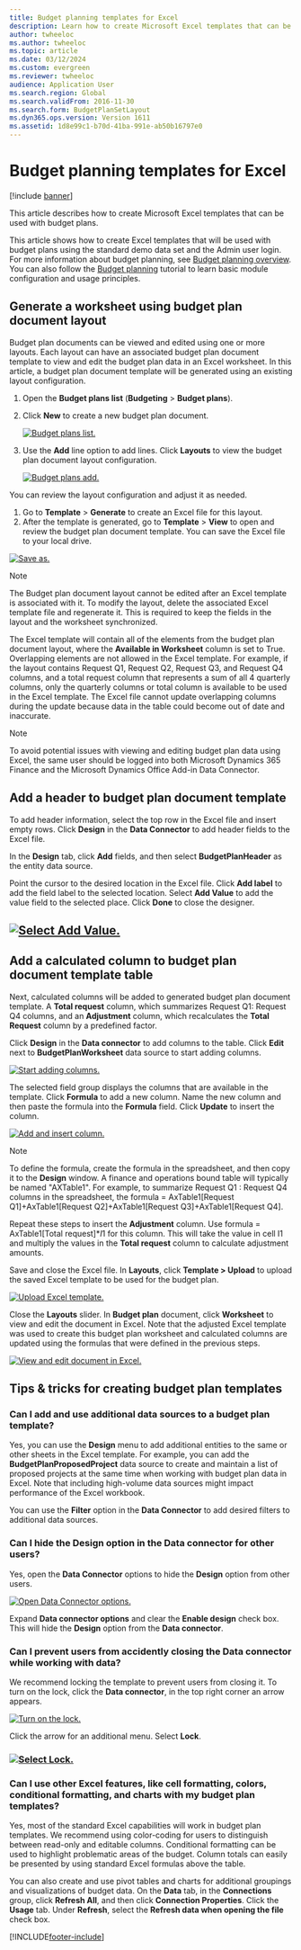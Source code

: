 ```yaml
---
title: Budget planning templates for Excel
description: Learn how to create Microsoft Excel templates that can be used with budget plans, including outlines on creating document layouts and template tables.
author: twheeloc
ms.author: twheeloc
ms.topic: article
ms.date: 03/12/2024
ms.custom: evergreen
ms.reviewer: twheeloc
audience: Application User
ms.search.region: Global
ms.search.validFrom: 2016-11-30
ms.search.form: BudgetPlanSetLayout
ms.dyn365.ops.version: Version 1611
ms.assetid: 1d8e99c1-b70d-41ba-991e-ab50b16797e0
---
```


# Budget planning templates for Excel

[!include [banner](../includes/banner.md)]

This article describes how to create Microsoft Excel templates that can be used with budget plans.

This article shows how to create Excel templates that will be used with budget plans using the standard demo data set and the Admin user login. For more information about budget planning, see [Budget planning overview](budget-planning-overview-configuration.md). 
You can also follow the [Budget planning](budget-plan.md) tutorial to learn basic module configuration and usage principles.

## Generate a worksheet using budget plan document layout

Budget plan documents can be viewed and edited using one or more layouts. Each layout can have an associated budget plan document template to view and edit the budget plan data in an Excel worksheet. In this article, a budget plan document template will be generated using an existing layout configuration. 

1. Open the **Budget plans list** (**Budgeting** &gt; **Budget plans**). 
2. Click **New** to create a new budget plan document. 

   [![Budget plans list.](./media/bpt11-1024x552.png)](./media/bpt11.png) 

3. Use the **Add** line option to add lines. Click **Layouts** to view the budget plan document layout configuration. 

   [![Budget plans add.](./media/bpt2-1024x274.png)](./media/bpt2.png) 

You can review the layout configuration and adjust it as needed. 
1. Go to **Template** &gt; **Generate** to create an Excel file for this layout. 
2. After the template is generated, go to **Template** &gt; **View** to open and review the budget plan document template. You can save the Excel file to your local drive. 

[![Save as.](./media/bpt3-1024x545.png)](./media/bpt3.png)

> [!NOTE] 
> The Budget plan document layout cannot be edited after an Excel template is associated with it. To modify the layout, delete the associated Excel template file and regenerate it. This is required to keep the fields in the layout and the worksheet synchronized. 

The Excel template will contain all of the elements from the budget plan document layout, where the **Available in Worksheet** column is set to True. Overlapping elements are not allowed in the Excel template. For example, if the layout contains Request Q1, Request Q2, Request Q3, and Request Q4 columns, and a total request column that represents a sum of all 4 quarterly columns, only the quarterly columns or total column is available to be used in the Excel template. The Excel file cannot update overlapping columns during the update because data in the table could become out of date and inaccurate.

> [!NOTE] 
> To avoid potential issues with viewing and editing budget plan data using Excel, the same user should be logged into both Microsoft Dynamics 365 Finance and the Microsoft Dynamics Office Add-in Data Connector.

## Add a header to budget plan document template
To add header information, select the top row in the Excel file and insert empty rows. Click **Design** in the **Data Connector** to add header fields to the Excel file.

In the **Design** tab, click **Add** fields, and then select **BudgetPlanHeader** as the entity data source.

Point the cursor to the desired location in the Excel file. Click **Add label** to add the field label to the selected location. Select **Add Value** to add the value field to the selected place. Click **Done** to close the designer.

## [![Select Add Value.](./media/bpt7.png)](./media/bpt7.png)

## Add a calculated column to budget plan document template table

Next, calculated columns will be added to generated budget plan document template. A **Total request** column, which summarizes Request Q1: Request Q4 columns, and an **Adjustment** column, which recalculates the **Total Request** column by a predefined factor.

Click **Design** in the **Data connector** to add columns to the table. Click **Edit** next to **BudgetPlanWorksheet** data source to start adding columns.

[![Start adding columns.](./media/bpt8-1024x301.png)](./media/bpt8.png) 

The selected field group displays the columns that are available in the template. Click **Formula** to add a new column. Name the new column and then paste the formula into the **Formula** field. Click **Update** to insert the column.

[![Add and insert column.](./media/bpt12-1024x565.png)](./media/bpt12.png)

> [!NOTE] 
> To define the formula, create the formula in the spreadsheet, and then copy it to the **Design** window. A finance and operations bound table will typically be named "AXTable1". For example, to summarize Request Q1 : Request Q4 columns in the spreadsheet, the formula = AxTable1\[Request Q1\]+AxTable1\[Request Q2\]+AxTable1\[Request Q3\]+AxTable1\[Request Q4\].

Repeat these steps to insert the **Adjustment** column. Use formula = AxTable1\[Total request\]\*$I$1 for this column. This will take the value in cell I1 and multiply the values in the **Total request** column to calculate adjustment amounts.

Save and close the Excel file. In **Layouts**, click **Template &gt; Upload** to upload the saved Excel template to be used for the budget plan. 

[![Upload Excel template.](./media/bpt10-1024x352.png)](./media/bpt10.png) 

Close the **Layouts** slider. In **Budget plan** document, click **Worksheet** to view and edit the document in Excel. Note that the adjusted Excel template was used to create this budget plan worksheet and calculated columns are updated using the formulas that were defined in the previous steps. 

[![View and edit document in Excel.](./media/bpt111-1024x431.png)](./media/bpt111.png)

## Tips & tricks for creating budget plan templates
### Can I add and use additional data sources to a budget plan template?

Yes, you can use the **Design** menu to add additional entities to the same or other sheets in the Excel template. For example, you can add the **BudgetPlanProposedProject** data source to create and maintain a list of proposed projects at the same time when working with budget plan data in Excel. Note that including high-volume data sources might impact performance of the Excel workbook. 

You can use the **Filter** option in the **Data Connector** to add desired filters to additional data sources.

### Can I hide the Design option in the Data connector for other users?

Yes, open the **Data Connector** options to hide the **Design** option from other users.

[![Open Data Connector options.](./media/bpt13-1024x565.png)](./media/bpt13.png)

Expand **Data connector options** and clear the **Enable design** check box. This will hide the **Design** option from the **Data connector**.


### Can I prevent users from accidently closing the Data connector while working with data?

We recommend locking the template to prevent users from closing it. To turn on the lock, click the **Data connector**, in the top right corner an arrow appears. 

[![Turn on the lock.](./media/bpt15-1024x285.png)](./media/bpt15.png) 

Click the arrow for an additional menu. Select **Lock**.

### [![Select Lock.](./media/bpt16-1024x614.png)](./media/bpt16.png)

### Can I use other Excel features, like cell formatting, colors, conditional formatting, and charts with my budget plan templates?

Yes, most of the standard Excel capabilities will work in budget plan templates. We recommend using color-coding for users to distinguish between read-only and editable columns. Conditional formatting can be used to highlight problematic areas of the budget. Column totals can easily be presented by using standard Excel formulas above the table.

You can also create and use pivot tables and charts for additional groupings and visualizations of budget data. On the **Data** tab, in the **Connections** group, click **Refresh All**, and then click **Connection Properties**. Click the **Usage** tab. Under **Refresh**, select the **Refresh data when opening the file** check box. 





[!INCLUDE[footer-include](../../includes/footer-banner.md)]

